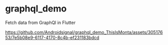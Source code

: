 # graphql_demo


Fetch data from GraphQl in Flutter

https://github.com/Androidsignal/graphql_demo_ThisIsMonta/assets/30517653/7e5b08e9-6117-4170-8c4b-ef231183bdcd


 
